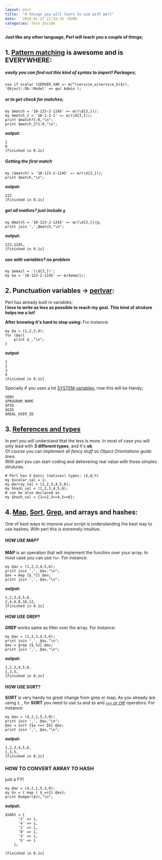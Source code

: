 ```yaml
---
layout: post
title:  "4 things you will learn to use with perl"
date:   2018-01-27 21:55:35 -0200
categories: Tech Inside
---
```


**Just like any other language, Perl will teach you a couple of things;**

## 1. [Pattern matching](https://perldoc.perl.org/perlre.html#The-Basics) is awesome and is **EVERYWHERE**:
	
##### easily you can find out this kind of syntax to import! Packages;
```
use if scalar (SERVER_VAR =~ m/^(service_a|service_b)$/), 'Object::Db::Model' => qw( Admin );
```
	
##### or to get check for matches;
	
```
my $match = '10-123-2-1245' =~ m/(\d{3,})/;
my $match_2 = '10-1-2-1' =~ m/(\d{3,})/;
print $match?1:0,"\n";
print $match_2?1:0,"\n";
```
**output:**	
	
```
1
0
[Finished in 0.1s]
```
	
##### Getting the first match
```
my ($match) = '10-123-2-1245' =~ m/(\d{3,})/;
print $match,"\n";
```
**output:**

```
123
[Finished in 0.1s]
```
	
##### get all mathes? just include `g`
	
```
my @match = '10-123-2-1245' =~ m/(\d{3,})/g;
print join ',',@match,"\n";
```
	
**output:**
```
123,1245,
[Finished in 0.1s]
```
	
##### use with variables? no problem
```
my $email = '(\d{3,})';
my $a = '10-123-2-1245' =~ m/$email/;
```
	
	
## 2. Punctuation variables -> [perlvar](https://perldoc.perl.org/perlvar.html):
	
Perl has already built in variables; <br/>
**I love to write as less as possible to reach my goal. This kind of struture helps me a lot!**
	
**After knowing it's hard to stop using:**
For instance:
	
```
my @a = (1,2,3,4);
for (@a){
	print $_,"\n";
}
```
	
**output**
```
1
2
3
4
[Finished in 0.1s]
```
	
Specially if you uses a lot [SYSTEM variables](https://perldoc.perl.org/perlvar.html#General-Variables), now this will be Handy;
	
```
%ENV
$PROGRAM_NAME
$PID
$GID
$REAL_USER_ID	
```
	
## 3. [References and types](https://perldoc.perl.org/perlintro.html#Perl-variable-types) 
	
In perl you will understand that the less is more. In most of case you will only lead with **3 different types**, and it's **ok**.<br/> 
Of course you can implement all *fancy stuff as Object Orientations guide lines.*<br/>
With perl you can start coding and delievering real value with those simples strutures.
	
```
# Perl has 3 basic (natives) types: ($,@,%)
my $scalar_val = 1;
my @array_val = [1,2,3,4,5,6];
my %hash_val = (1,2,3,4,5,6);
# can be also declared as 
my $hash_val = {1=>2,3=>4,5=>6}; 
```
	
## 4. [Map,](http://perldoc.perl.org/functions/map.html) [Sort,](http://perldoc.perl.org/functions/sort.html) [Grep,](http://perldoc.perl.org/functions/grep.html) and arrays and hashes:

One of best ways to improve your script is understanding the best way to use hashes; With perl this is extremely intuitive.
	
##### HOW USE MAP?
	
**MAP** is an operation that will implement the function over your array. In most case you can use `for`.
For instance:
	
```
my @av = (1,2,3,4,5,6);
print join ',', @av,"\n";
@av = map {$_*2} @av;
print join ',', @av,"\n";
```
**output:**

```
1,2,3,4,5,6,	
2,4,6,8,10,12,
[Finished in 0.1s]
```
	
#### HOW USE GREP?
	
**GREP** works same as filter over the array. For instance:

```	
my @av = (1,2,3,4,5,6);
print join ',', @av,"\n";
@av = grep {$_%2} @av;
print join ',', @av,"\n";
```
**output:**
	
```
1,2,3,4,5,6,
1,3,5,
[Finished in 0.1s]
```
	
#### HOW USE SORT?
	
**SORT** is very handy no great change from grep or map; As you already are using `$_`, for **SORT** you need to use `$a` and `$b` and [`<=>` or `CMP`](https://perldoc.perl.org/perlop.html#Equality-Operators)  operators. For instance:
	
	
```	
my @av = (4,2,1,5,3,0);
print join ',', @av,"\n";
@av = sort {$a <=> $b} @av;
print join ',', @av,"\n";
```
**output:**
	
```
1,2,3,4,5,6,
1,3,5,
[Finished in 0.1s]
```
	
### HOW TO CONVERT ARRAY TO HASH
just a FYI
	
```
my @av = (4,2,1,5,3,0);
my $v = { map { $_=>1} @av};
print Dumper($v),"\n";
```
	
**output:**
	
```
$VAR1 = {
      '2' => 1,
      '4' => 1,
      '1' => 1,
      '0' => 1,
      '3' => 1,
      '5' => 1
    };
	
[Finished in 0.1s]
```
	
